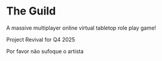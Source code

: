 # The Guild
A massive multiplayer online virtual tabletop role play game!

Project Revival for Q4 2025

Por favor não sufoque o artista
